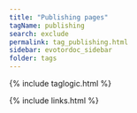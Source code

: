 ```yaml
---
title: "Publishing pages"
tagName: publishing
search: exclude
permalink: tag_publishing.html
sidebar: evotordoc_sidebar
folder: tags
---
```

{% include taglogic.html %}

{% include links.html %}
